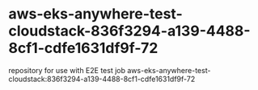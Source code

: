 # aws-eks-anywhere-test-cloudstack-836f3294-a139-4488-8cf1-cdfe1631df9f-72
repository for use with E2E test job aws-eks-anywhere-test-cloudstack:836f3294-a139-4488-8cf1-cdfe1631df9f-72
